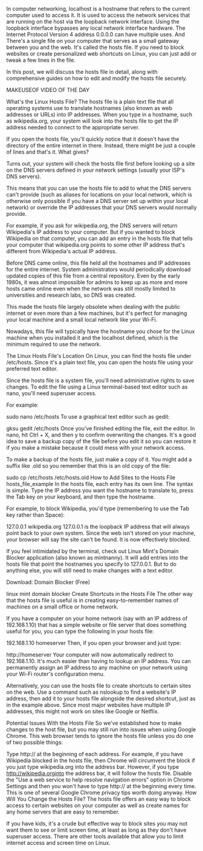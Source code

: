 In computer networking, localhost is a hostname that refers to the current computer used to access it. It is used to access the network services that are running on the host via the loopback network interface. Using the loopback interface bypasses any local network interface hardware.
The Internet Protocol Version 4 address 0.0.0.0 can have multiple uses.
And
There's a single file on your computer that serves as a small gateway between you and the web. It's called the hosts file. If you need to block websites or create personalized web shortcuts on Linux, you can just add or tweak a few lines in the file.

In this post, we will discuss the hosts file in detail, along with comprehensive guides on how to edit and modify the hosts file securely.

MAKEUSEOF VIDEO OF THE DAY


What's the Linux Hosts File?
The hosts file is a plain text file that all operating systems use to translate hostnames (also known as web addresses or URLs) into IP addresses. When you type in a hostname, such as wikipedia.org, your system will look into the hosts file to get the IP address needed to connect to the appropriate server.

If you open the hosts file, you'll quickly notice that it doesn't have the directory of the entire internet in there. Instead, there might be just a couple of lines and that's it. What gives?

Turns out, your system will check the hosts file first before looking up a site on the DNS servers defined in your network settings (usually your ISP's DNS servers).


This means that you can use the hosts file to add to what the DNS servers can't provide (such as aliases for locations on your local network, which is otherwise only possible if you have a DNS server set up within your local network) or override the IP addresses that your DNS servers would normally provide.

For example, if you ask for wikipedia.org, the DNS servers will return Wikipedia's IP address to your computer. But if you wanted to block Wikipedia on that computer, you can add an entry in the hosts file that tells your computer that wikipedia.org points to some other IP address that's different from Wikipedia's actual IP address.


Before DNS came online, this file held all the hostnames and IP addresses for the entire internet. System administrators would periodically download updated copies of this file from a central repository. Even by the early 1980s, it was almost impossible for admins to keep up as more and more hosts came online even when the network was still mostly limited to universities and research labs, so DNS was created.

This made the hosts file largely obsolete when dealing with the public internet or even more than a few machines, but it's perfect for managing your local machine and a small local network like your Wi-Fi.


Nowadays, this file will typically have the hostname you chose for the Linux machine when you installed it and the localhost defined, which is the minimum required to use the network.

The Linux Hosts File's Location
On Linux, you can find the hosts file under /etc/hosts. Since it's a plain text file, you can open the hosts file using your preferred text editor.

Since the hosts file is a system file, you'll need administrative rights to save changes. To edit the file using a Linux terminal-based text editor such as nano, you'll need superuser access.

For example:

sudo nano /etc/hosts
To use a graphical text editor such as gedit:


gksu gedit /etc/hosts
Once you've finished editing the file, exit the editor. In nano, hit Ctrl + X, and then y to confirm overwriting the changes. It's a good idea to save a backup copy of the file before you edit it so you can restore it if you make a mistake because it could mess with your network access.

To make a backup of the hosts file, just make a copy of it. You might add a suffix like .old so you remember that this is an old copy of the file:

sudo cp /etc/hosts /etc/hosts.old
How to Add Sites to the Hosts File
hosts_file_example
In the hosts file, each entry has its own line. The syntax is simple. Type the IP address you want the hostname to translate to, press the Tab key on your keyboard, and then type the hostname.


For example, to block Wikipedia, you'd type (remembering to use the Tab key rather than Space):

127.0.0.1        wikipedia.org
127.0.0.1 is the loopback IP address that will always point back to your own system. Since the web isn't stored on your machine, your browser will say the site can't be found. It is now effectively blocked.

If you feel intimidated by the terminal, check out Linux Mint's Domain Blocker application (also known as mintnanny). It will add entries into the hosts file that point the hostnames you specify to 127.0.0.1. But to do anything else, you will still need to make changes with a text editor.


Download: Domain Blocker (Free)

linux mint domain blocker
Create Shortcuts in the Hosts File
The other way that the hosts file is useful is in creating easy-to-remember names of machines on a small office or home network.

If you have a computer on your home network (say with an IP address of 192.168.1.10) that has a simple website or file server that does something useful for you, you can type the following in your hosts file:

192.168.1.10        homeserver
Then, if you open your browser and just type:

http://homeserver
Your computer will now automatically redirect to 192.168.1.10. It's much easier than having to lookup an IP address. You can permanently assign an IP address to any machine on your network using your Wi-Fi router's configuration menu.

Alternatively, you can use the hosts file to create shortcuts to certain sites on the web. Use a command such as nslookup to find a website's IP address, then add it to your hosts file alongside the desired shortcut, just as in the example above. Since most major websites have multiple IP addresses, this might not work on sites like Google or Netflix.

Potential Issues With the Hosts File
So we've established how to make changes to the host file, but you may still run into issues when using Google Chrome. This web browser tends to ignore the hosts file unless you do one of two possible things:

Type http:// at the beginning of each address. For example, if you have Wikipedia blocked in the hosts file, then Chrome will circumvent the block if you just type wikipedia.org into the address bar. However, if you type http://wikipedia.orginto the address bar, it will follow the hosts file.
Disable the "Use a web service to help resolve navigation errors" option in Chrome Settings and then you won't have to type http:// at the beginning every time. This is one of several Google Chrome privacy tips worth doing anyway.
How Will You Change the Hosts File?
The hosts file offers an easy way to block access to certain websites on your computer as well as create names for any home servers that are easy to remember.

If you have kids, it's a crude but effective way to block sites you may not want them to see or limit screen time, at least as long as they don't have superuser access. There are other tools available that allow you to limit internet access and screen time on Linux.
